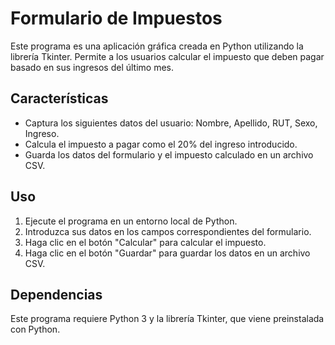 # Formulario de Impuestos

Este programa es una aplicación gráfica creada en Python utilizando la librería Tkinter. Permite a los usuarios calcular el impuesto que deben pagar basado en sus ingresos del último mes.

## Características

- Captura los siguientes datos del usuario: Nombre, Apellido, RUT, Sexo, Ingreso.
- Calcula el impuesto a pagar como el 20% del ingreso introducido.
- Guarda los datos del formulario y el impuesto calculado en un archivo CSV.

## Uso

1. Ejecute el programa en un entorno local de Python.
2. Introduzca sus datos en los campos correspondientes del formulario.
3. Haga clic en el botón "Calcular" para calcular el impuesto.
4. Haga clic en el botón "Guardar" para guardar los datos en un archivo CSV.

## Dependencias

Este programa requiere Python 3 y la librería Tkinter, que viene preinstalada con Python.
